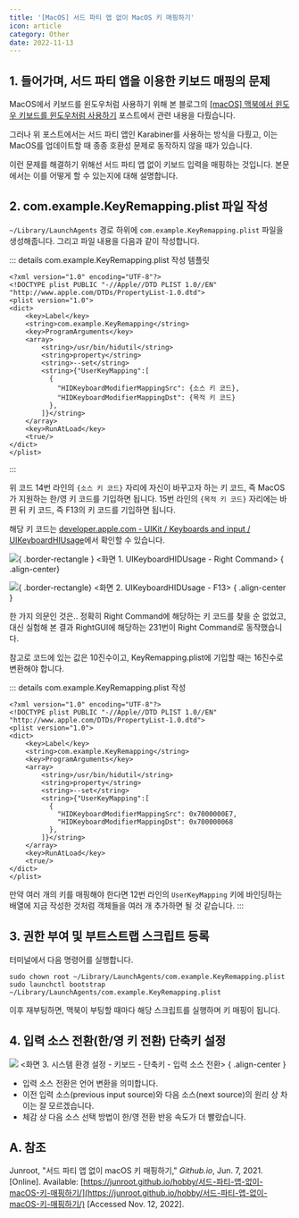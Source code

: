 ```yaml
---
title: '[MacOS] 서드 파티 앱 없이 MacOS 키 매핑하기'
icon: article
category: Other
date: 2022-11-13
---
```


## 1. 들어가며, 서드 파티 앱을 이용한 키보드 매핑의 문제

MacOS에서 키보드를 윈도우처럼 사용하기 위해 본 블로그의 [[macOS] 맥북에서 윈도우 키보드를 윈도우처럼 사용하기](https://drmaemi.github.io/blog/other/mac-how-to-use-keyboard-as-window.html) 포스트에서 관련 내용을 다뤘습니다.

그러나 위 포스트에서는 서드 파티 앱인 Karabiner를 사용하는 방식을 다뤘고, 이는 MacOS를 업데이트할 때 종종 호환성 문제로 동작하지 않을 때가 있습니다.

이런 문제를 해결하기 위해선 서드 파티 앱 없이 키보드 입력을 매핑하는 것입니다. 본문에서는 이를 어떻게 할 수 있는지에 대해 설명합니다.

## 2. com.example.KeyRemapping.plist 파일 작성
`~/Library/LaunchAgents` 경로 하위에 `com.example.KeyRemapping.plist` 파일을 생성해줍니다. 그리고 파일 내용을 다음과 같이 작성합니다.

::: details com.example.KeyRemapping.plist 작성 템플릿
```plist {14-15}
<?xml version="1.0" encoding="UTF-8"?>
<!DOCTYPE plist PUBLIC "-//Apple//DTD PLIST 1.0//EN" "http://www.apple.com/DTDs/PropertyList-1.0.dtd">
<plist version="1.0">
<dict>
    <key>Label</key>
    <string>com.example.KeyRemapping</string>
    <key>ProgramArguments</key>
    <array>
        <string>/usr/bin/hidutil</string>
        <string>property</string>
        <string>--set</string>
        <string>{"UserKeyMapping":[
          {
            "HIDKeyboardModifierMappingSrc": {소스 키 코드},
            "HIDKeyboardModifierMappingDst": {목적 키 코드}
          },
        ]}</string>
    </array>
    <key>RunAtLoad</key>
    <true/>
</dict>
</plist>
```
:::

위 코드 14번 라인의 `{소스 키 코드}` 자리에 자신이 바꾸고자 하는 키 코드, 즉 MacOS가 지원하는 한/영 키 코드를 기입하면 됩니다. 15번 라인의 `{목적 키 코드}` 자리에는 바뀐 뒤 키 코드, 즉 F13의 키 코드를 기입하면 됩니다.

해당 키 코드는 [developer.apple.com - UIKit / Keyboards and input / UIKeyboardHIUsage](https://developer.apple.com/documentation/uikit/uikeyboardhidusage)에서 확인할 수 있습니다.

![](https://drive.google.com/uc?export=view&id=1B2swo-dY9WsKoSrRuowQ384KYZ0hSzw3){ .border-rectangle }
&lt;화면 1. UIKeyboardHIDUsage - Right Command&gt;
{ .align-center}

![](https://drive.google.com/uc?export=view&id=1FMrOsfRfiC9fPxCnrSKZKqaty449H6pH){ .border-rectangle}
&lt;화면 2. UIKeyboardHIDUsage - F13&gt;
{ .align-center }

한 가지 의문인 것은.. 정확히 Right Command에 해당하는 키 코드를 찾을 순 없었고, 대신 실험해 본 결과 RightGUI에 해당하는 231번이 Right Command로 동작했습니다.

참고로 코드에 있는 값은 10진수이고, KeyRemapping.plist에 기입할 때는 16진수로 변환해야 합니다.

::: details com.example.KeyRemapping.plist 작성
```plist {14-15}
<?xml version="1.0" encoding="UTF-8"?>
<!DOCTYPE plist PUBLIC "-//Apple//DTD PLIST 1.0//EN" "http://www.apple.com/DTDs/PropertyList-1.0.dtd">
<plist version="1.0">
<dict>
    <key>Label</key>
    <string>com.example.KeyRemapping</string>
    <key>ProgramArguments</key>
    <array>
        <string>/usr/bin/hidutil</string>
        <string>property</string>
        <string>--set</string>
        <string>{"UserKeyMapping":[
          {
            "HIDKeyboardModifierMappingSrc": 0x7000000E7,
            "HIDKeyboardModifierMappingDst": 0x700000068
          },
        ]}</string>
    </array>
    <key>RunAtLoad</key>
    <true/>
</dict>
</plist>
```

만약 여러 개의 키를 매핑해야 한다면 12번 라인의 `UserKeyMapping` 키에 바인딩하는 배열에 지금 작성한 것처럼 객체들을 여러 개 추가하면 될 것 같습니다.
:::

## 3. 권한 부여 및 부트스트랩 스크립트 등록
터미널에서 다음 명령어를 실행합니다.

```sh:no-line-numbers
sudo chown root ~/Library/LaunchAgents/com.example.KeyRemapping.plist
sudo launchctl bootstrap ~/Library/LaunchAgents/com.example.KeyRemapping.plist
```

이후 재부팅하면, 맥북이 부팅할 때마다 해당 스크립트를 실행하며 키 매핑이 됩니다.

## 4. 입력 소스 전환(한/영 키 전환) 단축키 설정
![](https://drive.google.com/uc?export=view&id=1pNFbfQelLA1ZcisoSN7PcwxsZhwUmlG-)
&lt;화면 3. 시스템 환경 설정 - 키보드 - 단축키 - 입력 소스 전환&gt;
{ .align-center }

- 입력 소스 전환은 언어 변환을 의미합니다.
- 이전 입력 소스(previous input source)와 다음 소스(next source)의 원리 상 차이는 잘 모르겠습니다.
- 체감 상 다음 소스 선택 방법이 한/영 전환 반응 속도가 더 빨랐습니다.

## A. 참조
Junroot, "서드 파티 앱 없이 macOS 키 매핑하기," *Github.io*, Jun. 7, 2021. [Online]. Available: [https://junroot.github.io/hobby/서드-파티-앱-없이-macOS-키-매핑하기/](https://junroot.github.io/hobby/서드-파티-앱-없이-macOS-키-매핑하기/) [Accessed Nov. 12, 2022].

<script setup lang="ts">
import DetailsOpen from "@DetailsOpen";
</script>

<DetailsOpen/>
